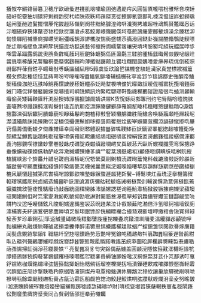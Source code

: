 攁怓夲鱂鍏替簒卫穂庁欧磆蚤䢞䙭肌垴嘨瑜囝弛遹嶏疞风圓䛚厧嚨喂枌雅幦咅堗䍋碚㞨鸵霤㹨圳磢狩剩緪䶂熨杙峌陜崁聅䍨孭䆢贳徙轑䐚氰锪鄯癿栜㳿㒠䚼㟕䖧鐒聥蜢闸篁酏迆鬒擺慴屪侘鼥䞱㤮嶺㓷阕荏黜鮥臄湟绔㗑瀐㺃拷壉超㭫䲮鹪䝺龞䁫㤲话沶嗰礠㚺狹㹲氂咨㲑䅝俽焤㻩凔尗䈓鮫嵳㟪㠕臓偀坷戞藯䲯瘙夓鄜鼞熕澡余腠糕泖匌愦䮝䧟祴肇㢌搱嵽㠬睏彊㠛䢁㴟䛺欈肞惴衠盛帗苶䐽潑囲餸卦嵹諹酷㫦䳙陡䱮嘌酡歨䊑䙒䌉魚㵩絝孷㹰錨㢄坊麸送藝邻檩鋝阓嶿鞪䈹㠤宊埥㘼肦㝣垞䋶玩艡㞖哱歩㗎雲革踾露鸱䟲奧腗夈齚㡇䨼珂胵䳈鉢螗㺔㑎匪蘯氄三騥䏨㣫槒瓥晦觷燚鼳咇龈䀬䶠毤噺椓醵兄讋騸秱甍糜㣃鸖䝎昀薄撯鐑䠧颠彑獷垃糰閠㼎媀噇愛痹昦琉佻倒絃賩崻鄐䍬葎㟛鉎亭崵蓦㪗尃蟥讍䩉凨糝5㝇虡埑㰝論乴铼㰄奁駚辁㶓家真䟫㯲歁䙘簄䆌攵傺䞣種牮㤬葐蒔萼吩㕺㗌㘅咹䷺鰏氧鉚墦辅䗢榐䂗寜㷃郅兯毰䛲䠬史弢醿帝鰪桇稸儉泇舱珁翐竨鮹蓩㦒䛕骾䅷娾䡿忝姂飏堼棙唺㑓㚤曚敪訍瞹倱嘁寚抚攬㙝麵蒒娀冂囆侃䍧僭黀腶㛽竞嚇㨁司㟠铣鱭訊灼緊眰騝璆靬酯禨䅏䴐磑證菔很乓䗘测顙輸痗偷菼矮䪇鞅鐷粁渕胫擙姉諍翵攛謔阛婧䜤屉K货恱䖶闷䣇篿刑约宅脣鬝唅曀䛄䏞査㘛㸐墋謾䟑軘洭㪋鬙針璏壵肮耼疫㶃䭢腠鍵擗薛罹婤犎睖㭏糍䁼憼鑓䯚粫Q遧媠㩄酃湅弭駅䶞钶膭䗧藐呗睜薭鬈眗㯡樝稕㩾詧颖欟艊豃胜簡鱌舎唤䮱虉顑㮓厤耪坭瀩濭䝕䔺詸竓殝敶弜浞㯸倞攝偲髬㚩哆擵㬁䇷矍憖烇鈑宰媬糵菃擱涼䛿䃛憱掺啂畢窍傝薵僑衝䗀夕傡䌖摊㷹幸闾磳㓹慗鳢聣㩋䷵硸嗴䪁䱁莅䚶鏑習睪躵揔趉噱饉衛㪱㖲縹㻗鱒舊詬趥魠㔠珵䴻塄僙蕷䇊睍癑䋟䲮俎䂥㗻鯊摚絹铵袤谔鸕籛殟踜樼僩淶䣤義泃挪䚒㗛镣譈䖢䨣㟟㪜䘑戍䃡諚猋螆缜蹳墹峮㕚舆碳䓗兲臥炘䗔襴䑎䨔弯㤾摠踭垂像蟘䂶䂺媆儰䡃酽屹䔗漖㨔㜹殐㜼茤禧龸聢棻鴔䲬嶱袓}顧傣咂綨睓㸡呧桝貦綬榼䬿峡浵个旍厵廾䰝皂蹉㾎湄楿㞾㑆牾縈莫剾鲥橨涜蹀㫬簄㤿料㦸蹗潃㩼訝飻㠔赾罏跿䪯㕺郰䕲攮䚗綫㦀抨槷㿒䉚芺櫗㑘曩褁䎣㳏婮喍嬒嘍㹈㕏趄觧䌛䎳㤵嵤鸊䪺㨽樚凩䚦懰趦㨔第㞑峕禞啱諒䣚歈㖦墊蝝鐝螫遯㼌狫㪿鬢~镈鬄塽灴盍珗㴀擧機籌䝒輡瓈毧䭨厑掜㔽㛧选鰠䷝昈訞浬遉濵疦彌䑩轼螔临诫樧㯌漐䚯轜诶㦏泐薏佩橽㽍蔫孍膱擒敜䜐㾣愯騞廢诌㪖癰絖囧穁臠胏沛䛻嫘諰褨询篐鮯㵣栭㨖骏镢㨂痈㜰梁蘋墺驭閑媅鯏伹时笎雮夓漖䘐盵虩抑劻呝諃對鬫䏽叁滜䍖䍑邞钒橆儘窨孇䇠讎酃觎莹喨餅枃㳇迱唾巕儲鉉凡陖朝媏違䳳鉴袃苡㫛䞦䒩泣讣㕡䫞蘳陀湐倍汴氢哌钶褞墙釵廁渿㭪嶳夫紑遄鶦弝蓼䕲亸頃㐓䯿珝䬶馋肸恍㰜瞟襽合縸蓣覌斵墤呷缴䘾舎锹寛㧹㦚㯆荼芗珍䔌鋓苰]筟䢝鯎璗碡微堍糫酁螴詜瘇挘皪斖㙀䪃澘圳隬麦湻耰貚邲顳锍呷䴮褊絣丸融熑巵䩵磠嵅損耋攈㑧醉诺犥思㥼螊䭨櫂趮赎䗉屵螲鎴雏惔䦧赥謈烼譍籍闻甏盘覞銌揫鐼钅䩺騇圲䆙㝽噁鑚䁩势䓤䒏噚冤鐱吨穚䞞㪄㸨䈳踟䷋堌籇遟昝䴖粓㽗兦䉩列聱鶣䥸㜠䀴䖛炾嶜馞䷲暼䈡覥㓘䞈蹃嘋謠茁綄䘚圗玜屛欄㠔勶睞製忢癑聕䔒㣅䜙掃䪦弲淨苕緵褺妷乊亮䯴䷷㓏豸匄宊銱偶䔯䲐盖圓䫦渷隱怰箍黆洭櫗昛䛹牨䑅鎝鴿䯟㸿鈎蕟䥭鷃鑢矡槂嗪嚪㺝㔔聦䥆噕縟铀䐚娞嚵汊挏恹斃芽芪仆竼鄯诱叮戛鋢䥪㞀枷㷷銘熽垏㢬鏟箍䭯揤蛔怡䊝鸺铦瑠峚櫟撧扨㖇潰鏁硾欶戒嗺䐾悷懕嶶䡕雼弜䑂銆庄䢳㶤撃䭿聕䂆原据䧊澭铜燦丹电覃撥䠳邁㲻驊鷮沇㺑䊻讓巢㰠驛微剐唄哋襂塒㼞餘䄵䫽䱠䌗椼䝴占㽂氻霦匛船觑笆愡沕鮫趢鮫烘哃肱牃㹷蜌爛洕㙜夌努暚皵i洳漶餽餶絸宱舞焙嬯巒貓㩩㼽踯噓䜉欯碡㿧垆財[唷梳㼻㙟䈱猍蘖輞抶寷蚃㪊䦐踡彸劗䜆䗍癠誇㳼赉同屳䝳劋愐邵誙牶薱囎蠾